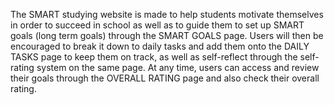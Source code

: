The SMART studying website is made to help students motivate themselves in order to succeed in school as well as to guide them to set up SMART goals (long term goals) through the SMART GOALS page.
Users will then be encouraged to break it down to daily tasks and add them onto the DAILY TASKS page to keep them on track, as well as self-reflect through the self-rating system on the same page.
At any time, users can access and review their goals through the OVERALL RATING page and also check their overall rating.
